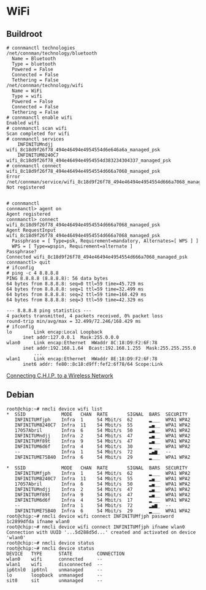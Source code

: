 WiFi
==

## Buildroot

    # connmanctl technologies
    /net/connman/technology/bluetooth
      Name = Bluetooth
      Type = bluetooth
      Powered = False
      Connected = False
      Tethering = False
    /net/connman/technology/wifi
      Name = WiFi
      Type = wifi
      Powered = False
      Connected = False
      Tethering = False
    # connmanctl enable wifi
    Enabled wifi
    # connmanctl scan wifi
    Scan completed for wifi
    # connmanctl services
        INFINITUMndjj        wifi_8c18d9f26f78_494e46494e4954554d6e646a6a_managed_psk
        INFINITUM8240C7      wifi_8c18d9f26f78_494e46494e4954554d383234304337_managed_psk
    # connmanctl connect wifi_8c18d9f26f78_494e46494e4954554d666a7068_managed_psk
    Error /net/connman/service/wifi_8c18d9f26f78_494e46494e4954554d666a7068_managed_psk: Not registered


    # connmanctl
    connmanctl> agent on
    Agent registered
    connmanctl> connect wifi_8c18d9f26f78_494e46494e4954554d666a7068_managed_psk
    Agent RequestInput wifi_8c18d9f26f78_494e46494e4954554d666a7068_managed_psk
      Passphrase = [ Type=psk, Requirement=mandatory, Alternates=[ WPS ] ]
      WPS = [ Type=wpspin, Requirement=alternate ]
    Passphrase? 
    Connected wifi_8c18d9f26f78_494e46494e4954554d666a7068_managed_psk
    connmanctl> quit 
    # ifconfig
    # ping -c 4 8.8.8.8
    PING 8.8.8.8 (8.8.8.8): 56 data bytes
    64 bytes from 8.8.8.8: seq=0 ttl=59 time=45.729 ms
    64 bytes from 8.8.8.8: seq=1 ttl=59 time=32.499 ms
    64 bytes from 8.8.8.8: seq=2 ttl=59 time=168.429 ms
    64 bytes from 8.8.8.8: seq=3 ttl=59 time=42.329 ms
    
    --- 8.8.8.8 ping statistics ---
    4 packets transmitted, 4 packets received, 0% packet loss
    round-trip min/avg/max = 32.499/72.246/168.429 ms
    # ifconfig
    lo        Link encap:Local Loopback  
          inet addr:127.0.0.1  Mask:255.0.0.0
    wlan0     Link encap:Ethernet  HWaddr 8C:18:D9:F2:6F:78  
          inet addr:192.168.1.64  Bcast:192.168.1.255  Mask:255.255.255.0
              ...
    wlan1     Link encap:Ethernet  HWaddr 8E:18:D9:F2:6F:78  
          inet6 addr: fe80::8c18:d9ff:fef2:6f78/64 Scope:Link


[Connecting C.H.I.P. to a Wireless Network ](https://nextthingco.zendesk.com/hc/en-us/articles/209758368-Connecting-C-H-I-P-to-a-Wireless-Network)

## Debian


    root@chip:~# nmcli device wifi list
    *  SSID             MODE   CHAN  RATE       SIGNAL  BARS  SECURITY  
       INFINITUMfjph    Infra  1     54 Mbit/s  62      ▂___  WPA1 WPA2 
       INFINITUM8240C7  Infra  11    54 Mbit/s  55      ▂▄__  WPA1 WPA2 
       17057Abril       Infra  6     54 Mbit/s  50      ▂▄__  WPA1 WPA2 
       INFINITUMndjj    Infra  2     54 Mbit/s  47      ▂▄__  WPA1 WPA2 
       INFINITUMf89t    Infra  9     54 Mbit/s  47      ▂▄__  WPA1 WPA2 
       INFINITUM6d6f    Infra  4     54 Mbit/s  30      ▂___  WPA1 WPA2 
       --               Infra  1     54 Mbit/s  72      ▂▄▆_  --        
       INFINITUME75B40  Infra  6     54 Mbit/s  29      ▂___  WPA1 WPA2 
    
    *  SSID             MODE   CHAN  RATE       SIGNAL  BARS  SECURITY  
       INFINITUMfjph    Infra  1     54 Mbit/s  62      ▂___  WPA1 WPA2 
       INFINITUM8240C7  Infra  11    54 Mbit/s  55      ▂▄__  WPA1 WPA2 
       17057Abril       Infra  6     54 Mbit/s  50      ▂▄__  WPA1 WPA2 
       INFINITUMndjj    Infra  2     54 Mbit/s  47      ▂▄__  WPA1 WPA2 
       INFINITUMf89t    Infra  9     54 Mbit/s  47      ▂▄__  WPA1 WPA2 
       INFINITUM6d6f    Infra  4     54 Mbit/s  17      ▂___  WPA1 WPA2 
       --               Infra  1     54 Mbit/s  72      ▂▄▆_  --        
       INFINITUME75B40  Infra  6     54 Mbit/s  29      ▂___  WPA1 WPA2 
    root@chip:~# nmcli device wifi connect INFINITUMfjph password 1c2899dfda ifname wlan0
    root@chip:~# nmcli device wifi connect INFINITUMfjph ifname wlan0
    Connection with UUID '...5d288d5d...' created and activated on device 'wlan0'
    root@chip:~# nmcli device status
    root@chip:~# nmcli device status
    DEVICE   TYPE      STATE         CONNECTION    
    wlan0    wifi      connected     -- 
    wlan1    wifi      disconnected  --            
    ip6tnl0  ip6tnl    unmanaged     --            
    lo       loopback  unmanaged     --            
    sit0     sit       unmanaged     --            
